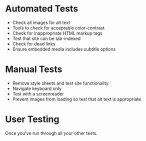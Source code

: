 # Automated Tests
- Check all images for alt text
- Tools to check for acceptable color-contrast
- Check for inappropriate HTML markup tags
- Test that site can be tab-indexed
- Check for dead links
- Ensure embedded media includes subtitle options
# Manual Tests
- Remove style sheets and test site functionality
- Navigate keyboard only
- Test with a screenreader
- Prevent images from loading so test that alt text is appropriate
# User Testing
Once you've run through all your other tests.
